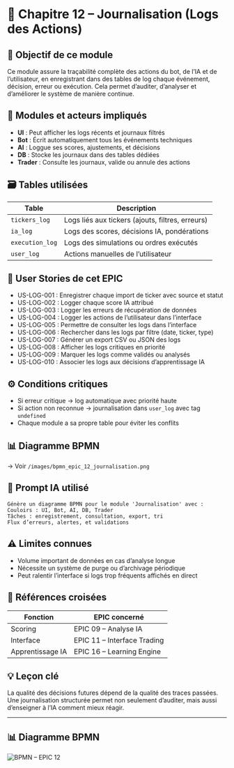 # 📘 Chapitre 12 – Journalisation (Logs des Actions)

## 🎯 Objectif de ce module

Ce module assure la traçabilité complète des actions du bot, de l’IA et de l’utilisateur, en enregistrant dans des tables de log chaque événement, décision, erreur ou exécution. Cela permet d’auditer, d’analyser et d’améliorer le système de manière continue.

## 🧠 Modules et acteurs impliqués

* **UI** : Peut afficher les logs récents et journaux filtrés
* **Bot** : Écrit automatiquement tous les événements techniques
* **AI** : Loggue ses scores, ajustements, et décisions
* **DB** : Stocke les journaux dans des tables dédiées
* **Trader** : Consulte les journaux, valide ou annule des actions

## 🗃️ Tables utilisées

| Table           | Description                                      |
| --------------- | ------------------------------------------------ |
| `tickers_log`   | Logs liés aux tickers (ajouts, filtres, erreurs) |
| `ia_log`        | Logs des scores, décisions IA, pondérations      |
| `execution_log` | Logs des simulations ou ordres exécutés          |
| `user_log`      | Actions manuelles de l’utilisateur               |

## 📜 User Stories de cet EPIC

* US-LOG-001 : Enregistrer chaque import de ticker avec source et statut
* US-LOG-002 : Logger chaque score IA attribué
* US-LOG-003 : Logger les erreurs de récupération de données
* US-LOG-004 : Logger les actions de l’utilisateur dans l’interface
* US-LOG-005 : Permettre de consulter les logs dans l’interface
* US-LOG-006 : Rechercher dans les logs par filtre (date, ticker, type)
* US-LOG-007 : Générer un export CSV ou JSON des logs
* US-LOG-008 : Afficher les logs critiques en priorité
* US-LOG-009 : Marquer les logs comme validés ou analysés
* US-LOG-010 : Associer les logs aux décisions d’apprentissage IA

## ⚙️ Conditions critiques

* Si erreur critique → log automatique avec priorité haute
* Si action non reconnue → journalisation dans `user_log` avec tag `undefined`
* Chaque module a sa propre table pour éviter les conflits

## 📊 Diagramme BPMN

→ Voir `/images/bpmn_epic_12_journalisation.png`

## 🧠 Prompt IA utilisé

```
Génère un diagramme BPMN pour le module 'Journalisation' avec :
Couloirs : UI, Bot, AI, DB, Trader
Tâches : enregistrement, consultation, export, tri
Flux d’erreurs, alertes, et validations
```

## ⚠️ Limites connues

* Volume important de données en cas d’analyse longue
* Nécessite un système de purge ou d’archivage périodique
* Peut ralentir l’interface si logs trop fréquents affichés en direct

## 🔁 Références croisées

| Fonction         | EPIC concerné               |
| ---------------- | --------------------------- |
| Scoring          | EPIC 09 – Analyse IA        |
| Interface        | EPIC 11 – Interface Trading |
| Apprentissage IA | EPIC 16 – Learning Engine   |

## 💡 Leçon clé

La qualité des décisions futures dépend de la qualité des traces passées. Une journalisation structurée permet non seulement d’auditer, mais aussi d’enseigner à l’IA comment mieux réagir.


---

## 📊 Diagramme BPMN

![BPMN – EPIC 12](../images/bpmn_epic_12_journalisation.png)
